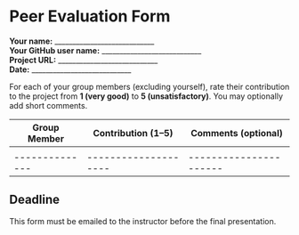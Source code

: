 # Peer Evaluation Form

**Your name:** ____________________________  
**Your GitHub user name:** ____________________________  
**Project URL:** ____________________________  
**Date:** ____________________________

For each of your group members (excluding yourself), rate their contribution to the project from **1 (very good)** to **5 (unsatisfactory)**. You may optionally add short comments.

| Group Member | Contribution (1–5) | Comments (optional) |
|--------------|--------------------|----------------------|
|              |                    |                      |
|--------------|--------------------|----------------------|


## Deadline

This form must be emailed to the instructor before the final presentation.
